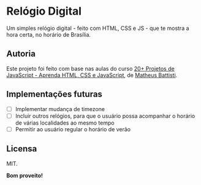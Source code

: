 # Relógio Digital

Um simples relógio digital - feito com HTML, CSS e JS - que te mostra a hora certa, no horário de Brasília.

## Autoria

Este projeto foi feito com base nas aulas do curso [20+ Projetos de JavaScript - Aprenda HTML, CSS e JavaScript](https://www.udemy.com/course/20-projetos-de-javascript-aprenda-html-css-e-javascript/), de [Matheus Battisti](https://www.udemy.com/user/matheus-battisti/).

## Implementações futuras

- [ ] Implementar mudança de timezone
- [ ] Incluir outros relógios, para que o usuário possa acompanhar o horário de várias localidades ao mesmo tempo
- [ ] Permitir ao usuário regular o horário de verão

## Licensa

MIT.

**Bom proveito!**
